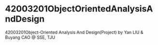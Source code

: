 # 42003201ObjectOrientedAnalysisAndDesign
42003201Object-Oriented Analysis And Design(Project) by Yan LIU &amp; Buyang CAO @ SSE, TJU
